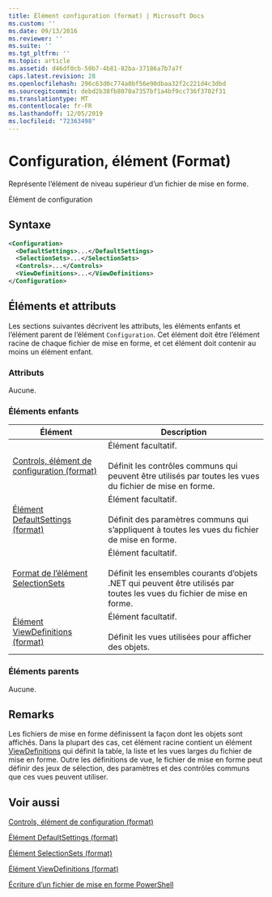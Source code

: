 ```yaml
---
title: Élément configuration (format) | Microsoft Docs
ms.custom: ''
ms.date: 09/13/2016
ms.reviewer: ''
ms.suite: ''
ms.tgt_pltfrm: ''
ms.topic: article
ms.assetid: d46df0cb-50b7-4b81-82ba-37186a7b7a7f
caps.latest.revision: 28
ms.openlocfilehash: 296c63d0c774a0bf56e90dbaa32f2c221d4c3dbd
ms.sourcegitcommit: debd2b38fb8070a7357bf1a4bf9cc736f3702f31
ms.translationtype: MT
ms.contentlocale: fr-FR
ms.lasthandoff: 12/05/2019
ms.locfileid: "72363498"
---
```

# <a name="configuration-element-format"></a>Configuration, élément (Format)

Représente l’élément de niveau supérieur d’un fichier de mise en forme.

Élément de configuration

## <a name="syntax"></a>Syntaxe

```xml
<Configuration>
  <DefaultSettings>...</DefaultSettings>
  <SelectionSets>...</SelectionSets>
  <Controls>...</Controls>
  <ViewDefinitions>...</ViewDefinitions>
</Configuration>

```

## <a name="attributes-and-elements"></a>Éléments et attributs

Les sections suivantes décrivent les attributs, les éléments enfants et l’élément parent de l’élément `Configuration`. Cet élément doit être l’élément racine de chaque fichier de mise en forme, et cet élément doit contenir au moins un élément enfant.

### <a name="attributes"></a>Attributs

Aucune.

### <a name="child-elements"></a>Éléments enfants

|Élément|Description|
|-------------|-----------------|
|[Controls, élément de configuration (format)](./controls-element-for-configuration-format.md)|Élément facultatif.<br /><br /> Définit les contrôles communs qui peuvent être utilisés par toutes les vues du fichier de mise en forme.|
|[Élément DefaultSettings (format)](./defaultsettings-element-format.md)|Élément facultatif.<br /><br /> Définit des paramètres communs qui s’appliquent à toutes les vues du fichier de mise en forme.|
|[Format de l’élément SelectionSets](./selectionsets-element-format.md)|Élément facultatif.<br /><br /> Définit les ensembles courants d’objets .NET qui peuvent être utilisés par toutes les vues du fichier de mise en forme.|
|[Élément ViewDefinitions (format)](./viewdefinitions-element-format.md)|Élément facultatif.<br /><br /> Définit les vues utilisées pour afficher des objets.|

### <a name="parent-elements"></a>Éléments parents

Aucune.

## <a name="remarks"></a>Remarks

Les fichiers de mise en forme définissent la façon dont les objets sont affichés. Dans la plupart des cas, cet élément racine contient un élément [ViewDefinitions](./viewdefinitions-element-format.md) qui définit la table, la liste et les vues larges du fichier de mise en forme. Outre les définitions de vue, le fichier de mise en forme peut définir des jeux de sélection, des paramètres et des contrôles communs que ces vues peuvent utiliser.

## <a name="see-also"></a>Voir aussi

[Controls, élément de configuration (format)](./controls-element-for-configuration-format.md)

[Élément DefaultSettings (format)](./defaultsettings-element-format.md)

[Élément SelectionSets (format)](./selectionsets-element-format.md)

[Élément ViewDefinitions (format)](./viewdefinitions-element-format.md)

[Écriture d’un fichier de mise en forme PowerShell](./writing-a-powershell-formatting-file.md)
